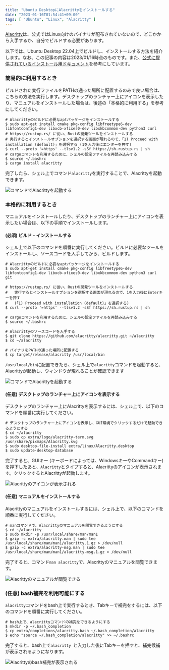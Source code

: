 ```yaml
---
title: "Ubuntu DesktopにAlacrittyをインストールする"
date: "2023-01-16T01:54:41+09:00"
tags: [ "Ubuntu", "Linux", "Alacritty" ]
---
```


[Alacritty](https://alacritty.org)は、公式ではLinux向けのバイナリが配布されていないので、どこかから入手するか、自分でビルドする必要があります。

以下では、Ubuntu Desktop 22.04上でビルドし、インストールする方法を紹介します。なお、この記事の内容は2023/01/16時点のものです。また、[公式に提供されているインストール用ドキュメント](https://github.com/alacritty/alacritty/blob/master/INSTALL.md)を参考にしています。

### 簡易的に利用するとき

ビルドされた実行ファイルをPATHの通った場所に配置するのみで良い場合は、こちらの方法を実行します。デスクトップのランチャー上にアイコンを表示したり、マニュアルをインストールした場合は、後述の「本格的に利用する」を参考にしてください。

```shell
# Alacrittyのビルドに必要なaptパッケージをインストールする
$ sudo apt-get install cmake pkg-config libfreetype6-dev libfontconfig1-dev libxcb-xfixes0-dev libxkbcommon-dev python3 curl
# https://rustup.rs/ に従い、Rustの開発ツールをインストールする
# 実行するとインストールオプションを選択する画面が現れるので、「1) Proceed with installation (default)」を選択する (1を入力後にエンターを押す)
$ curl --proto '=https' --tlsv1.2 -sSf https://sh.rustup.rs | sh
# cargoコマンドを利用するために、シェルの設定ファイルを再読み込みする
$ source ~/.bashrc
$ cargo install alacritty
```

完了したら、シェル上でコマンド`alacritty`を実行することで、Alacrittyを起動できます。

![コマンドでAlacrittyを起動する](https://blob.yammer.jp/how-to-install-alacritty-run.png)

### 本格的に利用するとき

マニュアルをインストールしたり、デスクトップのランチャー上にアイコンを表示したい場合は、以下の手順でインストールします。

#### (必須) ビルド・インストールする

シェル上で以下のコマンドを順番に実行してください。ビルドに必要なツールをインストールし、ソースコードを入手してから、ビルドします。

```shell
# Alacrittyのビルドに必要なaptパッケージをインストールする
$ sudo apt-get install cmake pkg-config libfreetype6-dev libfontconfig1-dev libxcb-xfixes0-dev libxkbcommon-dev python3 curl git

# https://rustup.rs/ に従い、Rustの開発ツールをインストールする
#   実行するとインストールオプションを選択する画面が現れるので、1を入力後にEnterキーを押す
#   (「1) Proceed with installation (default)」を選択する)
$ curl --proto '=https' --tlsv1.2 -sSf https://sh.rustup.rs | sh

# cargoコマンドを利用するために、シェルの設定ファイルを再読み込みする
$ source ~/.bashrc

# Alacrittyのソースコードを入手する
$ git clone https://github.com/alacritty/alacritty.git ~/alacritty
$ cd ~/alacritty

# バイナリをPATHの通った場所に配置する
$ cp target/release/alacritty /usr/local/bin 
```

`/usr/local/bin`に配置できたら、シェル上で`alacritty`コマンドを起動すると、Alacrittyが起動し、ウィンドウが現れることが確認できます

![コマンドでAlacrittyを起動する](https://blob.yammer.jp/how-to-install-alacritty-run.png)

#### (任意) デスクトップのランチャー上にアイコンを表示する

デスクトップのランチャー上にAlacrittyを表示するには、シェル上で、以下のコマンドを順番に実行してください。

```shell
# デスクトップのランチャー上にアイコンを表示し、GUI環境でクリックするだけで起動できるようにする
$ cd ~/alacritty
$ sudo cp extra/logo/alacritty-term.svg /usr/share/pixmaps/Alacritty.svg
$ sudo desktop-file-install extra/linux/Alacritty.desktop
$ sudo update-desktop-database
```

完了すると、GUIキー (キーボードによっては、WindowsキーやCommandキー) を押下したあと、`Alacritty`とタイプすると、Alacrittyのアイコンが表示されます。クリックするとAlacrittyが起動します。

![Alacrittyのアイコンが表示される](https://blob.yammer.jp/how-to-install-alacritty-icon.png)

#### (任意) マニュアルをインストールする

Alacrittyのマニュアルをインストールするには、シェル上で、以下のコマンドを順番に実行してください。

```shell
# manコマンドで、Alacrittyのマニュアルを閲覧できるようにする
$ cd ~/alacritty
$ sudo mkdir -p /usr/local/share/man/man1
$ gzip -c extra/alacritty.man | sudo tee /usr/local/share/man/man1/alacritty.1.gz > /dev/null
$ gzip -c extra/alacritty-msg.man | sudo tee /usr/local/share/man/man1/alacritty-msg.1.gz > /dev/null
```

完了すると、コマンド`man alacritty`で、Alacrittyのマニュアルを閲覧できます。

![Alacrittyのマニュアルが閲覧できる](https://blob.yammer.jp/how-to-install-alacritty-man.png)

### (任意) bash補完を利用可能にする

`alacritty`コマンドをbash上で実行するとき、Tabキーで補完をするには、以下のコマンドを順番に実行してください。

```shell
# bash上で、alacrittyコマンドの補完をできるようにする
$ mkdir -p ~/.bash_completion
$ cp extra/completions/alacritty.bash ~/.bash_completion/alacritty
$ echo "source ~/.bash_completion/alacritty" >> ~/.bashrc
```

完了すると、bash上で`alacritty `と入力した後にTabキーを押すと、補完候補が表示されるようになります。

![Alacrittyのbash補完が表示される](https://blob.yammer.jp/how-to-install-alacritty-completion.png)
